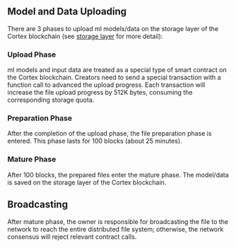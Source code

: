## Model and Data Uploading

There are 3 phases to upload ml models/data on the storage layer of the Cortex blockchain (see [storage layer](storage-layer.md) for more detail):

### Upload Phase

mI models and input data are treated as a special type of smart contract on the Cortex blockchain. Creators need to send a special transaction with a function call to advanced the upload progress. Each transaction will increase the file upload progress by 512K bytes, consuming the corresponding storage quota.

### Preparation Phase

After the completion of the upload phase, the file preparation phase is entered. This phase lasts for 100 blocks (about 25 minutes). 

### Mature Phase

After 100 blocks, the prepared files enter the mature phase. The model/data is saved on the storage layer of the Cortex blockchain.

## Broadcasting

After mature phase, the owner is responsible for broadcasting the file to the network to reach the entire distributed file system; otherwise, the network consensus will reject relevant contract calls.  


